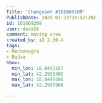 ```yaml
---
Title: 'Changeset #161669209'
PublishDate: 2025-01-23T10:52:39Z
id: 161669209
user: dada24
comment: moving area
created_by: iD 2.30.4
tags:
- Montenegro
- Budva
bbox:
  min_lon: 18.8492557
  min_lat: 42.2933402
  max_lon: 18.8496508
  max_lat: 42.2937866

---
```

